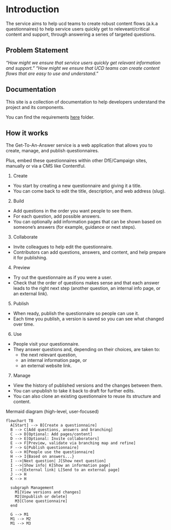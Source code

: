 # Introduction

The service aims to help ucd teams to create robust content flows (a.k.a questionnaires) to help service users quickly get to releveant/critical content and support, through answering a series of targeted questions.

## Problem Statement

_“How might we ensure that service users quickly get relevant information and support.”_
_“How might we ensure that UCD teams can create content flows that are easy to use and understand.”_

## Documentation

This site is a collection of documentation to help developers understand the project and its components.

You can find the requirements [here](high-level/Requirements.md) folder.

## How it works

The Get-To-An-Answer service is a web application that allows you to create, manage, and publish questionnaires.

Plus, embed these questionnaires within other DfE/Campaign sites, manually  or via a CMS like Contentful.

1) Create
- You start by creating a new questionnaire and giving it a title.
- You can come back to edit the title, description, and web address (slug).

2) Build
- Add questions in the order you want people to see them.
- For each question, add possible answers.
- You can optionally add information pages that can be shown based on someone’s answers (for example, guidance or next steps).

3) Collaborate
- Invite colleagues to help edit the questionnaire.
- Contributors can add questions, answers, and content, and help prepare it for publishing.

4) Preview
- Try out the questionnaire as if you were a user.
- Check that the order of questions makes sense and that each answer leads to the right next step (another question, an internal info page, or an external link).

5) Publish
- When ready, publish the questionnaire so people can use it.
- Each time you publish, a version is saved so you can see what changed over time.

6) Use
- People visit your questionnaire.
- They answer questions and, depending on their choices, are taken to:
    - the next relevant question,
    - an internal information page, or
    - an external website link.
7) Manage
- View the history of published versions and the changes between them.
- You can unpublish to take it back to draft for further edits.
- You can also clone an existing questionnaire to reuse its structure and content.

Mermaid diagram (high-level, user-focused)

```mermaid
flowchart TB
  A[Start] --> B[Create a questionnaire]
  B --> C[Add questions, answers and branching]
  C --> D[Optional: Add pages/content]
  D --> E[Optional: Invite collaborators]
  E --> F[Preview, validate via branching map and refine]
  F --> G[Publish questionnaire]
  G --> H[People use the questionnaire]
  H --> I{Based on answers...}
  I -->|Next question| J[Show next question]
  I -->|Show info| K[Show an information page]
  I -->|External link| L[Send to an external page]
  J --> H
  K --> H

  subgraph Management
    M1[View versions and changes]
    M2[Unpublish or delete]
    M3[Clone questionnaire]
  end

  G --> M1
  M1 --> M2
  M1 --> M3
```